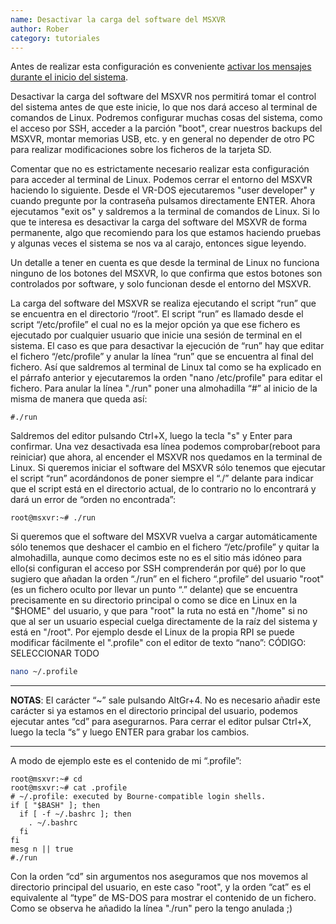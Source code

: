 ```yaml
---
name: Desactivar la carga del software del MSXVR
author: Rober
category: tutoriales
---
```

Antes de realizar esta configuración es conveniente [activar los mensajes durante el inicio del sistema](./activar_mensajes_inicio.html).

Desactivar la carga del software del MSXVR nos permitirá tomar el control del sistema antes de que este inicie, lo que nos dará acceso al terminal de comandos de Linux. Podremos configurar muchas cosas del sistema, como el acceso por SSH, acceder a la parción "boot", crear nuestros backups del MSXVR, montar memorias USB, etc. y en general no depender de otro PC para realizar modificaciones sobre los ficheros de la tarjeta SD.

Comentar que no es estrictamente necesario realizar esta configuración para acceder al terminal de Linux. Podemos cerrar el entorno del MSXVR haciendo lo siguiente. Desde el VR-DOS ejecutaremos "user developer" y cuando pregunte por la contraseña pulsamos directamente ENTER. Ahora ejecutamos "exit os" y saldremos a la terminal de comandos de Linux. Si lo que te interesa es desactivar la carga del software del MSXVR de forma permanente, algo que recomiendo para los que estamos haciendo pruebas y algunas veces el sistema se nos va al carajo, entonces sigue leyendo.

Un detalle a tener en cuenta es que desde la terminal de Linux no funciona ninguno de los botones del MSXVR, lo que confirma que estos botones son controlados por software, y solo funcionan desde el entorno del MSXVR.

La carga del software del MSXVR se realiza ejecutando el script “run” que se encuentra en el directorio “/root”. El script “run” es llamado desde el script “/etc/profile” el cual no es la mejor opción ya que ese fichero es ejecutado por cualquier usuario que inicie una sesión de terminal en el sistema. El caso es que para desactivar la ejecución de “run” hay que editar el fichero “/etc/profile” y anular la línea “run” que se encuentra al final del fichero. Así que saldremos al terminal de Linux tal como se ha explicado en el párrafo anterior y ejecutaremos la orden "nano /etc/profile" para editar el fichero. Para anular la línea "./run" poner una almohadilla “#” al inicio de la misma de manera que queda así:

```
#./run
```

Saldremos del editor pulsando Ctrl+X, luego la tecla "s" y Enter para confirmar. Una vez desactivada esa línea podemos comprobar(reboot para reiniciar) que ahora, al encender el MSXVR nos quedamos en la terminal de Linux. Si queremos iniciar el software del MSXVR sólo tenemos que ejecutar el script “run” acordándonos de poner siempre el “./” delante para indicar que el script está en el directorio actual, de lo contrario no lo encontrará y dará un error de “orden no encontrada”:

```
root@msxvr:~# ./run
```

Si queremos que el software del MSXVR vuelva a cargar automáticamente sólo tenemos que deshacer el cambio en el fichero “/etc/profile” y quitar la almohadilla, aunque como decimos este no es el sitio más idóneo para ello(si configuran el acceso por SSH comprenderán por qué) por lo que sugiero que añadan la orden “./run” en el fichero “.profile” del usuario "root"(es un fichero oculto por llevar un punto “.” delante) que se encuentra precisamente en su directorio principal o como se dice en Linux en la "$HOME" del usuario, y que para "root" la ruta no está en "/home" si no que al ser un usuario especial cuelga directamente de la raíz del sistema y está en "/root". Por ejemplo desde el Linux de la propia RPI se puede modificar fácilmente el ".profile" con el editor de texto “nano”:
CÓDIGO: SELECCIONAR TODO

```bash
nano ~/.profile
```

---
**NOTAS**: El carácter “~” sale pulsando AltGr+4. No es necesario añadir este carácter si ya estamos en el directorio principal del usuario, podemos ejecutar antes “cd” para asegurarnos. Para cerrar el editor pulsar Ctrl+X, luego la tecla “s” y luego ENTER para grabar los cambios.

---

A modo de ejemplo este es el contenido de mi “.profile”:
```
root@msxvr:~# cd
root@msxvr:~# cat .profile 
# ~/.profile: executed by Bourne-compatible login shells.
if [ "$BASH" ]; then
  if [ -f ~/.bashrc ]; then
    . ~/.bashrc
  fi
fi
mesg n || true
#./run
```

Con la orden “cd” sin argumentos nos aseguramos que nos movemos al directorio principal del usuario, en este caso "root", y la orden “cat” es el equivalente al “type” de MS-DOS para mostrar el contenido de un fichero. Como se observa he añadido la línea "./run" pero la tengo anulada ;)
